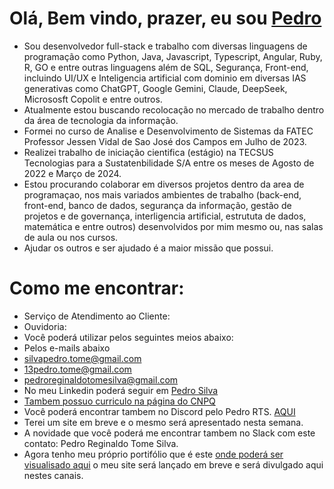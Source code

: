
# Olá, Bem vindo, prazer, eu sou <a href="https://github.com/PedroSilva201">Pedro</a>
- Sou desenvolvedor full-stack e trabalho com diversas linguagens de programação como Python, Java, Javascript, Typescript, Angular, Ruby, R, GO e entre outras linguagens além de SQL, Segurança, Front-end, incluindo UI/UX e Inteligencia artificial com dominio em diversas IAS generativas como ChatGPT, Google Gemini, Claude, DeepSeek, Micrososft Copolit e entre outros.
- Atualmente estou buscando recolocação no mercado de trabalho dentro da área de tecnologia da informação.
- Formei no curso de Analise e Desenvolvimento de Sistemas da FATEC Professor Jessen Vidal de Sao José dos Campos em Julho de 2023.
- Realizei trabalho de iniciação cientifica (estágio) na TECSUS Tecnologias para a Sustatenbilidade S/A entre os meses de Agosto de 2022 e Março de 2024.
- Estou procurando colaborar em diversos projetos dentro da area de programaçao, nos mais variados ambientes de trabalho (back-end, front-end, banco de dados, segurança da informação, gestão de projetos e de governança, interligencia artificial, estrututa de dados, matemática e entre outros) desenvolvidos por mim mesmo ou, nas salas de aula ou nos cursos.
- Ajudar os outros e ser ajudado é a maior missão que possui.
# Como me encontrar:
- Serviço de Atendimento ao Cliente:
- Ouvidoria:
- Você poderá utilizar pelos seguintes meios abaixo:
- Pelos e-mails abaixo
- silvapedro.tome@gmail.com
- 13pedro.tome@gmail.com
- pedroreginaldotomesilva@gmail.com
- No meu Linkedin poderá seguir em <a href="https://www.linkedin.com/in/pedro-silva-18720b236/">Pedro Silva</a>
- <a href="http://lattes.cnpq.br/8665136131282446">Tambem possuo curriculo na página do CNPQ</a>
- Você poderá encontrar tambem no Discord pelo Pedro RTS. <a href="https://discord.com/channels/@me">AQUI</a>
- Terei um site em breve e o mesmo será apresentado nesta semana.
- A novidade que você poderá me encontrar tambem no Slack com este contato: Pedro Reginaldo Tome Silva.
- Agora tenho meu próprio portifólio que é este <a href="https://pedrosilva201.github.io/">onde poderá ser visualisado aqui</a> o meu site será lançado em breve e será divulgado aqui nestes canais.


<!---
PedroSilva201/PedroSilva201 is a ✨ special ✨ repository because its `README.md` (this file) appears on your GitHub profile.
You can click the Preview link to take a look at your changes.
--->
 
